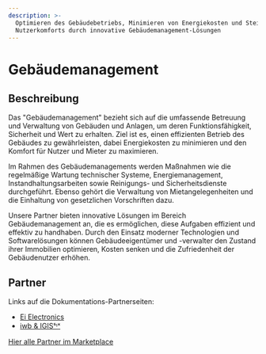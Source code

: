 ```yaml
---
description: >-
  Optimieren des Gebäudebetriebs, Minimieren von Energiekosten und Steigern des
  Nutzerkomforts durch innovative Gebäudemanagement-Lösungen
---
```


# Gebäudemanagement

## Beschreibung

Das "Gebäudemanagement" bezieht sich auf die umfassende Betreuung und Verwaltung von Gebäuden und Anlagen, um deren Funktionsfähigkeit, Sicherheit und Wert zu erhalten. Ziel ist es, einen effizienten Betrieb des Gebäudes zu gewährleisten, dabei Energiekosten zu minimieren und den Komfort für Nutzer und Mieter zu maximieren.

Im Rahmen des Gebäudemanagements werden Maßnahmen wie die regelmäßige Wartung technischer Systeme, Energiemanagement, Instandhaltungsarbeiten sowie Reinigungs- und Sicherheitsdienste durchgeführt. Ebenso gehört die Verwaltung von Mietangelegenheiten und die Einhaltung von gesetzlichen Vorschriften dazu.

Unsere Partner bieten innovative Lösungen im Bereich Gebäudemanagement an, die es ermöglichen, diese Aufgaben effizient und effektiv zu handhaben. Durch den Einsatz moderner Technologien und Softwarelösungen können Gebäudeeigentümer und -verwalter den Zustand ihrer Immobilien optimieren, Kosten senken und die Zufriedenheit der Gebäudenutzer erhöhen.

## Partner

Links auf die Dokumentations-Partnerseiten:

* [Ei Electronics ](../partner-and-apps/ei-electronics.md)
* [iwb & IGISˢᶦˣ](../partner-and-apps/iwb-and-igis.md)

[Hier alle Partner im Marketplace](https://marketplace.aareon.com/de/category/lift-management)
